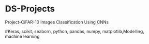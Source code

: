 # DS-Projects

Project-CiFAR-10 Images Classification Using CNNs

#Keras, scikit, seaborn, python, pandas, numpy, matplotlib,Modelling, machine learning
